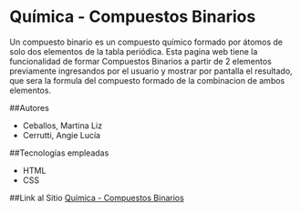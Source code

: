 # Química - Compuestos Binarios
Un compuesto binario es un compuesto químico formado 
por átomos de solo dos elementos de la tabla periódica. Esta pagina 
web tiene la funcionalidad de formar Compuestos Binarios a partir de 
2 elementos previamente ingresandos por el usuario y mostrar por pantalla
el resultado, que sera la formula del compuesto 
formado de la combinacion de ambos elementos.

##Autores 
 * Ceballos, Martina Liz
 * Cerrutti, Angie Lucía
 
##Tecnologías empleadas
 * HTML
 * CSS
 
##Link al Sitio
[Química - Compuestos Binarios]()